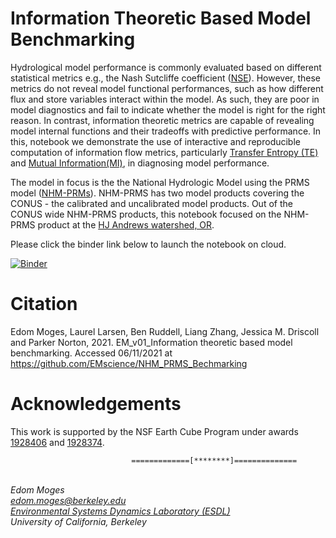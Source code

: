 # Information Theoretic Based Model Benchmarking

Hydrological model performance is commonly evaluated based on different statistical metrics e.g., 
the Nash Sutcliffe coefficient ([NSE](https://en.wikipedia.org/wiki/Nash%E2%80%93Sutcliffe_model_efficiency_coefficient)). 
However, these metrics do not reveal model functional performances, such as how different flux and store variables interact 
within the model. As such, they are poor in model diagnostics and fail to indicate whether the model is right for the right 
reason. In contrast, information theoretic metrics are capable of revealing model internal functions and their tradeoffs with
predictive performance. In this, notebook we demonstrate the use of interactive and reproducible computation of information 
flow metrics, particularly [Transfer Entropy (TE)](https://en.wikipedia.org/wiki/Transfer_entropy) and 
[Mutual Information(MI)](https://en.wikipedia.org/wiki/Mutual_information), in diagnosing model performance.

The model in focus is the the National Hydrologic Model using the PRMS model ([NHM-PRMs](https://pubs.er.usgs.gov/publication/tm6B9)). 
NHM-PRMS has two model products covering the CONUS - the calibrated and uncalibrated model products. 
Out of the CONUS wide NHM-PRMS products, this notebook focused on the NHM-PRMS product at the 
[HJ Andrews watershed, OR](https://andrewsforest.oregonstate.edu/). 

Please click the binder link below to launch the notebook on cloud.

[![Binder](https://mybinder.org/badge_logo.svg)](https://mybinder.org/v2/gh/EMscience/NHM_PRMS_Bechmarking/HEAD)

# Citation

Edom Moges, Laurel Larsen, Ben Ruddell, Liang Zhang, Jessica M. Driscoll and Parker Norton, 2021. 
EM_v01_Information theoretic based model benchmarking. Accessed 06/11/2021 at 
https://github.com/EMscience/NHM_PRMS_Bechmarking 

# Acknowledgements


This work is supported by the NSF Earth Cube Program under awards 
[1928406](https://nsf.gov/awardsearch/showAward?AWD_ID=1928406) and 
[1928374](https://nsf.gov/awardsearch/showAward?AWD_ID=1928374).


>>
                               =============[********]============== 
\
*Edom Moges* \
*edom.moges@berkeley.edu* \
*[Environmental Systems Dynamics Laboratory (ESDL)](https://www.esdlberkeley.com/)*\
*University of California, Berkeley* 
